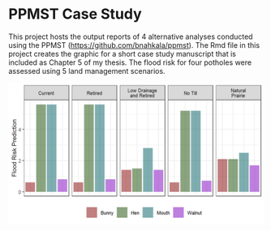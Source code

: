 # PPMST Case Study
 
This project hosts the output reports of 4 alternative analyses conducted using the PPMST (https://github.com/bnahkala/ppmst). The Rmd file in this project creates the graphic for a short case study manuscript that is included as Chapter 5 of my thesis. The flood risk for four potholes were assessed using 5 land management scenarios. 

![Comparison of Flood Risk](https://github.com/bnahkala/shiny-case-study/blob/master/CaseStudy.png)

